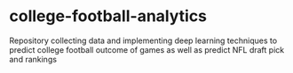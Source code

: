 # college-football-analytics
Repository collecting data and implementing deep learning techniques to predict college football outcome of games as well as predict NFL draft pick and rankings 
